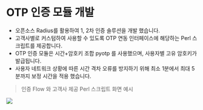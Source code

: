# OTP 인증 모듈 개발
- 오픈소스 Radius를 활용하여 1, 2차 인증 솔루션을 개발 했습니다.
- 고객사별로 커스텀하여 사용할 수 있도록 OTP 연동 인터페이스에 해당하는 Perl 스크립트를 제공합니다.
- OTP 인증 모듈은 시간+암호키 조합 pyotp 를 사용했으며, 사용자별 고유 암호키가 발급됩니다.
- 사용자 네트워크 상황에 따른 시간 격차 오류를 방지하기 위해 최소 1분에서 최대 5분까지 보정 시간을 적용 했습니다.

> 인증 Flow 와 고객사 제공 Perl 스크립트 화면 예시

![](https://user-images.githubusercontent.com/48572149/213781167-e85ce7de-a5cf-4baf-be7e-25bebbd49d6e.png)
